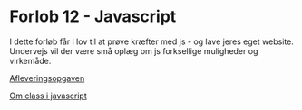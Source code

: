 # Forlob 12 - Javascript

I dette forløb får i lov til at prøve kræfter med js - og lave jeres eget website.   
Undervejs vil der være små oplæg om js forksellige muligheder og virkemåde.

[Afleveringsopgaven](forlob12_aflevering.md)

[Om class i javascript](forlob12_class.md)

